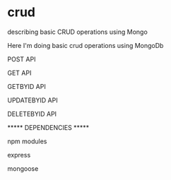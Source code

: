 # crud
describing basic CRUD operations using Mongo

Here I'm doing basic crud operations using MongoDb

POST API

GET API

GETBYID API

UPDATEBYID API

DELETEBYID API


***** DEPENDENCIES *****

npm modules

express

mongoose
